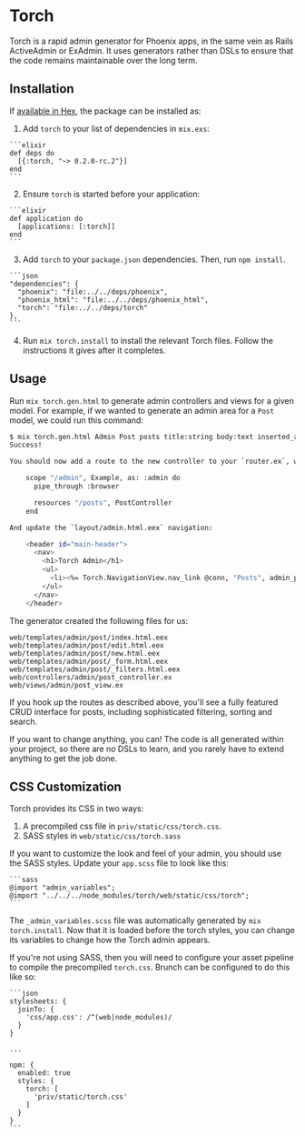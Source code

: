 # Torch

Torch is a rapid admin generator for Phoenix apps, in the same vein as Rails ActiveAdmin or ExAdmin.
It uses generators rather than DSLs to ensure that the code remains maintainable over the long term.

## Installation

If [available in Hex](https://hex.pm/docs/publish), the package can be installed as:

  1. Add `torch` to your list of dependencies in `mix.exs`:

    ```elixir
    def deps do
      [{:torch, "~> 0.2.0-rc.2"}]
    end
    ```

  2. Ensure `torch` is started before your application:

    ```elixir
    def application do
      [applications: [:torch]]
    end
    ```
    
  3. Add `torch` to your `package.json` dependencies. Then, run `npm install`.
  
    ```json
    "dependencies": {
      "phoenix": "file:../../deps/phoenix",
      "phoenix_html": "file:../../deps/phoenix_html",
      "torch": "file:../../deps/torch"
    },
    ```
  
  4. Run `mix torch.install` to install the relevant Torch files. Follow the instructions it gives after it completes.
  
## Usage
  
Run `mix torch.gen.html` to generate admin controllers and views for a given model. For example, if we wanted to generate an admin area for a `Post` model, we could run this command:

```bash
$ mix torch.gen.html Admin Post posts title:string body:text inserted_at:date
Success!

You should now add a route to the new controller to your `router.ex`, within the `:admin` scope:

    scope "/admin", Example, as: :admin do
      pipe_through :browser

      resources "/posts", PostController
    end

And update the `layout/admin.html.eex` navigation:

    <header id="main-header">
      <nav>
        <h1>Torch Admin</h1>
        <ul>
          <li><%= Torch.NavigationView.nav_link @conn, "Posts", admin_post_path(@conn, :index) %></a>
        </ul>
      </nav>
    </header>
```

The generator created the following files for us:

```
web/templates/admin/post/index.html.eex
web/templates/admin/post/edit.html.eex
web/templates/admin/post/new.html.eex
web/templates/admin/post/_form.html.eex
web/templates/admin/post/_filters.html.eex
web/controllers/admin/post_controller.ex
web/views/admin/post_view.ex
```

If you hook up the routes as described above, you'll see a fully featured CRUD interface for posts, including sophisticated filtering, sorting and search.

If you want to change anything, you can! The code is all generated within your project, so there are no DSLs to learn, and you rarely have to extend anything to get the job done.

## CSS Customization

Torch provides its CSS in two ways:

1. A precompiled css file in `priv/static/css/torch.css`.
2. SASS styles in `web/static/css/torch.sass`

If you want to customize the look and feel of your admin, you should use the SASS styles. Update your `app.scss` file to look like this:

    ```sass
    @import "admin_variables";
    @import "../../../node_modules/torch/web/static/css/torch";
    ```
    
The `_admin_variables.scss` file was automatically generated by `mix torch.install`. Now that it is loaded before the torch styles, you can change its variables to change how the Torch admin appears.

If you're not using SASS, then you will need to configure your asset pipeline to compile the precompiled `torch.css`. Brunch can be configured to do this like so:

    ```json
    stylesheets: {
      joinTo: {
        'css/app.css': /^(web|node_modules)/
      }
    }

    ...
    
    npm: {
      enabled: true
      styles: {
        torch: [
          'priv/static/torch.css'
        ]
      }
    }
    ```
